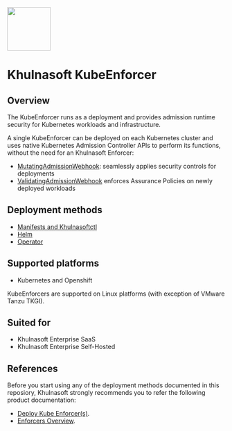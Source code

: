 <img src="https://avatars3.githubusercontent.com/u/12783832?s=200&v=4" height="100" width="100" />

# Khulnasoft KubeEnforcer

## Overview

The KubeEnforcer runs as a deployment and provides admission runtime security for Kubernetes workloads and infrastructure.

A single KubeEnforcer can be deployed on each Kubernetes cluster and uses native Kubernetes Admission Controller APIs to perform its functions, without the need for an Khulnasoft Enforcer:

* [MutatingAdmissionWebhook](https://kubernetes.io/docs/reference/access-authn-authz/admission-controllers/#mutatingadmissionwebhook): seamlessly applies security controls for deployments
* [ValidatingAdmissionWebhook](https://kubernetes.io/docs/reference/access-authn-authz/admission-controllers/#validatingadmissionwebhook) enforces Assurance Policies on newly deployed workloads

## Deployment methods
* [Manifests and Khulnasoftctl](./kubernetes_and_openshift/manifests)
* [Helm](./kubernetes_and_openshift/helm)
* [Operator](./kubernetes_and_openshift/operator)

## Supported platforms
* Kubernetes and Openshift

KubeEnforcers are supported on Linux platforms (with exception of VMware Tanzu TKGI).

## Suited for
* Khulnasoft Enterprise SaaS
* Khulnasoft Enterprise Self-Hosted

## References

Before you start using any of the deployment methods documented in this reposiory, Khulnasoft strongly recommends you to refer the following product documentation:
* [Deploy Kube Enforcer(s)](https://docs.khulnasoft.com/docs/deploy-k8s-khulnasoft-kubeenforcers).
* [Enforcers Overview](https://docs.khulnasoft.com/docs/enforcers-overview#section-kube-enforcers).